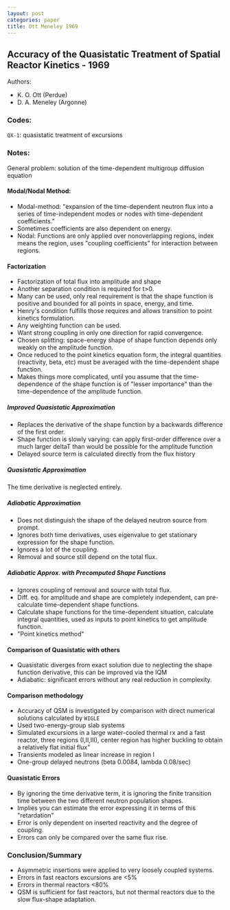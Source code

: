 ```yaml
---
layout: post
categories: paper
title: Ott Meneley 1969
---
```


## Accuracy of the Quasistatic Treatment of Spatial Reactor Kinetics - 1969

Authors:

* K. O. Ott (Perdue)
* D. A. Meneley (Argonne)

### Codes:

`QX-1`: quasistatic treatment of excursions

### Notes:

General problem: solution of the time-dependent multigroup diffusion
  equation

#### Modal/Nodal Method:

* Modal-method: "expansion of the time-dependent neutron flux into a
  series of time-independent modes or nodes with time-dependent
  coefficients."
* Sometimes coefficients are also dependent on energy.
* Nodal: Functions are only applied over nonoverlapping regions, index
  means the region, uses "coupling coefficients" for interaction
  between regions.

#### Factorization

* Factorization of total flux into amplitude and shape
* Another separation condition is required for t>0.
* Many can be used, only real requirement is that the shape function
  is positive and bounded for all points in space, energy, and time.
* Henry's condition fulfills those requires and allows transition to
  point kinetics formulation.
* Any weighting function can be used.
* Want strong coupling in only one direction for rapid convergence.
* Chosen splitting: space-energy shape of shape function depends only
  weakly on the amplitude function.
* Once reduced to the point kinetics equation form, the integral
  quantities (reactivity, beta, etc) must be averaged with the
  time-dependent shape function.
* Makes things more complicated, until you assume that the
  time-dependence of the shape function is of "lesser importance" than
  the time-dependence of the amplitude function.

##### Improved Quasistatic Approximation

* Replaces the derivative of the shape function by a backwards
  difference of the first order.
* Shape function is slowly varying: can apply first-order difference
  over a much larger deltaT than would be possible for the amplitude
  function
* Delayed source term is calculated directly from the flux history

##### Quasistatic Approximation

The time derivative is neglected entirely.

##### Adiabatic Approximation

* Does not distinguish the shape of the delayed neutron source from
  prompt.
* Ignores both time derivatives, uses eigenvalue to get stationary
  expression for the shape function.
* Ignores a lot of the coupling.
* Removal and source still depend on the total flux.

##### Adiabatic Approx. with Precomputed Shape Functions

* Ignores coupling of removal and source with total flux.
* Diff. eq. for amplitude and shape are completely independent, can
  pre-calculate time-dependent shape functions.
* Calculate shape functions for the time-dependent situation,
  calculate integral quantities, used as inputs to point kinetics to
  get amplitude function.
* "Point kinetics method"

#### Comparison of Quasistatic with others

* Quasistatic diverges from exact solution due to neglecting the shape
  function derivative, this can be improved via the IQM
* Adiabatic: significant errors without any real reduction in
  complexity.



#### Comparison methodology

* Accuracy of QSM is investigated by comparison with direct numerical
  solutions calculated by `WIGLE`
* Used two-energy-group slab systems
* Simulated excursions in a large water-cooled thermal rx and a fast
  reactor, three regions (I,II,III), center region has higher buckling
  to obtain a relatively flat initial flux"
* Transients modeled as linear increase in region I
* One-group delayed neutrons (beta 0.0084, lambda 0.08/sec)

#### Quasistatic Errors

* By ignoring the time derivative term, it is ignoring the finite
  transition time between the two different neutron population shapes.
* Implies you can estimate the error expressing it in terms of this
  "retardation"
* Error is only dependent on inserted reactivity and the degree of
  coupling.
* Errors can only be compared over the same flux rise.

### Conclusion/Summary

* Asymmetric insertions were applied to very loosely coupled systems.
* Errors in fast reactors excursions are <5%
* Errors in thermal reactors <80%
* QSM is sufficient for fast reactors, but not thermal reactors due to
  the slow flux-shape adaptation.
